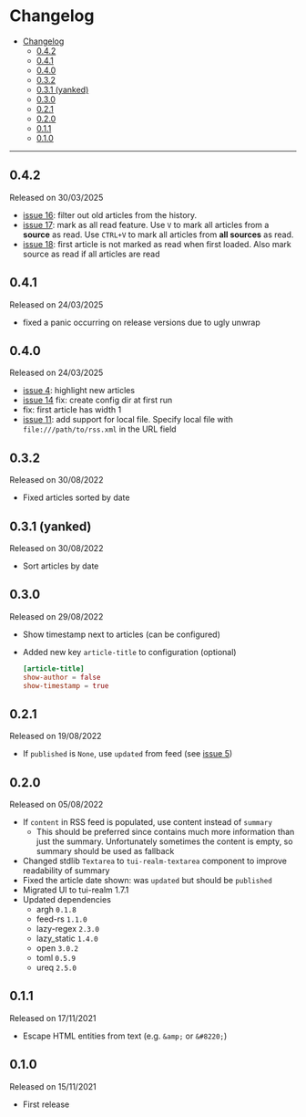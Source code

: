 # Changelog

- [Changelog](#changelog)
  - [0.4.2](#042)
  - [0.4.1](#041)
  - [0.4.0](#040)
  - [0.3.2](#032)
  - [0.3.1 (yanked)](#031-yanked)
  - [0.3.0](#030)
  - [0.2.1](#021)
  - [0.2.0](#020)
  - [0.1.1](#011)
  - [0.1.0](#010)

---

## 0.4.2

Released on 30/03/2025

- [issue 16](https://github.com/veeso/tuifeed/issues/16): filter out old articles from the history.
- [issue 17](https://github.com/veeso/tuifeed/issues/17): mark as all read feature. Use `V` to mark all articles from a **source** as read. Use `CTRL+V` to mark all articles from **all sources** as read.
- [issue 18](https://github.com/veeso/tuifeed/issues/18): first article is not marked as read when first loaded. Also mark source as read if all articles are read

## 0.4.1

Released on 24/03/2025

- fixed a panic occurring on release versions due to ugly unwrap

## 0.4.0

Released on 24/03/2025

- [issue 4](https://github.com/veeso/tuifeed/issues/4): highlight new articles
- [issue 14](https://github.com/veeso/tuifeed/issues/14) fix: create config dir at first run
- fix: first article has width 1
- [issue 11](https://github.com/veeso/tuifeed/issues/11): add support for local file. Specify local file with `file:///path/to/rss.xml` in the URL field

## 0.3.2

Released on 30/08/2022

- Fixed articles sorted by date

## 0.3.1 (yanked)

Released on 30/08/2022

- Sort articles by date

## 0.3.0

Released on 29/08/2022

- Show timestamp next to articles (can be configured)
- Added new key `article-title` to configuration (optional)

    ```toml
    [article-title]
    show-author = false
    show-timestamp = true
    ```

## 0.2.1

Released on 19/08/2022

- If `published` is `None`, use `updated` from feed (see [issue 5](https://github.com/veeso/tuifeed/issues/5))

## 0.2.0

Released on 05/08/2022

- If `content` in RSS feed is populated, use content instead of `summary`
  - This should be preferred since contains much more information than just the summary. Unfortunately sometimes the content is empty, so summary should be used as fallback
- Changed stdlib `Textarea` to `tui-realm-textarea` component to improve readability of summary
- Fixed the article date shown: was `updated` but should be `published`
- Migrated UI to tui-realm 1.7.1
- Updated dependencies
  - argh `0.1.8`
  - feed-rs `1.1.0`
  - lazy-regex `2.3.0`
  - lazy_static `1.4.0`
  - open `3.0.2`
  - toml `0.5.9`
  - ureq `2.5.0`

## 0.1.1

Released on 17/11/2021

- Escape HTML entities from text (e.g. `&amp;` or `&#8220;`)

## 0.1.0

Released on 15/11/2021

- First release
